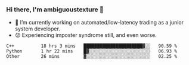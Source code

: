 ### Hi there, I'm ambiguoustexture 👋

<!--
**ambiguoustexture/ambiguoustexture** is a ✨ _special_ ✨ repository because its `README.md` (this file) appears on your GitHub profile.

Here are some ideas to get you started:
-->
- 🔭 I’m currently working on automated/low-latency trading as a junior system developer.
- :worried: Experiencing imposter syndrome still, and even worse.

<!--START_SECTION:waka-->

```text
C++          18 hrs 3 mins   ██████████████████████▓░░   90.59 %
Python       1 hr 22 mins    █▓░░░░░░░░░░░░░░░░░░░░░░░   06.93 %
Other        26 mins         ▓░░░░░░░░░░░░░░░░░░░░░░░░   02.25 %
```

<!--END_SECTION:waka-->
